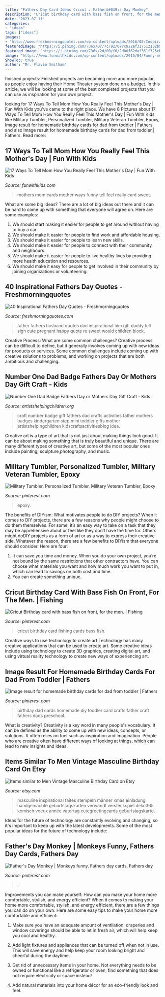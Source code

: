 ```yaml
---
title: "Fathers Day Card Ideas Cricut : Father&#039;s Day Monkey"
description: "Cricut birthday card with bass fish on front, for the men."
date: "2023-07-11"
categories:
- "ideas"
tags: ["ideas"]
images:
- "http://www.freshmorningquotes.com/wp-content/uploads/2016/02/Inspirational-Fathers-Day-Quotes-7.jpg"
featuredImage: "https://i.pinimg.com/736x/07/7c/92/077c922af317512132b9cc05472621cc--birthday-cards-for-dad-homemade-birthday-cards.jpg"
featured_image: "https://i.pinimg.com/736x/2d/00/f6/2d00f62daf361f325cb99191e5124e6a--fathers-day-monkeys.jpg"
image: "https://www.funwithkids.com/wp-content/uploads/2015/04/Funny-mothers-day-cards-20-640x880.jpg"
ShowToc: true
author: "Mr. Flavio Smitham"
---
```



finished projects:
Finished projects are becoming more and more popular, as people enjoy having their Home Theater system done on a budget. In this article, we will be looking at some of the best completed projects that you can use as inspiration for your own project.

	

		
looking for 17 Ways To Tell Mom How You Really Feel This Mother&#039;s Day | Fun With Kids you've came to the right place. We have 8 Pictures about 17 Ways To Tell Mom How You Really Feel This Mother&#039;s Day | Fun With Kids like Military Tumbler, Personalized Tumbler, Military Veteran Tumbler, Epoxy, Image result for homemade birthday cards for dad from toddler | Fathers and also Image result for homemade birthday cards for dad from toddler | Fathers. Read more:
		
    
## 17 Ways To Tell Mom How You Really Feel This Mother&#039;s Day | Fun With Kids

<img loading=lazy src="https://www.funwithkids.com/wp-content/uploads/2015/04/Funny-mothers-day-cards-20-640x880.jpg" onerror="this.onerror=null;this.src='https://tse2.mm.bing.net/th?id=OIP.20toJOypXN1HRDy3Nve_qQHaKL&amp;pid=15.1';" alt="17 Ways To Tell Mom How You Really Feel This Mother&#039;s Day | Fun With Kids">

_Source: funwithkids.com_

>mothers mom cards mother ways funny tell feel really card sweet. 

	

What are some big ideas?
There are a lot of big ideas out there and it can be hard to come up with something that everyone will agree on. Here are some examples:
1. We should start making it easier for people to get around without having to buy a car.
2. We should make it easier for people to find work and affordable housing.
3. We should make it easier for people to learn new skills.
4. We should make it easier for people to connect with their community and neighbours.
5. We should make it easier for people to live healthy lives by providing more health education and resources.
6. We should make it easy for people to get involved in their community by joining organizations or volunteering.

    
## 40 Inspirational Fathers Day Quotes - Freshmorningquotes

<img loading=lazy src="http://www.freshmorningquotes.com/wp-content/uploads/2016/02/Inspirational-Fathers-Day-Quotes-7.jpg" onerror="this.onerror=null;this.src='https://tse1.mm.bing.net/th?id=OIP.egeApMY-Qn8fNm4taRUcXwHaJ4&amp;pid=15.1';" alt="40 Inspirational Fathers Day Quotes - Freshmorningquotes">

_Source: freshmorningquotes.com_

>father fathers husband quotes dad inspirational him gift daddy tell sign cute pregnant happy quote re sweet would children block. 

	

Creative Process: What are some common challenges?
Creative process can be difficult to define, but it generally involves coming up with new ideas for products or services. Some common challenges include coming up with creative solutions to problems, and working on projects that are both ambitious and challenging.

    
## Number One Dad Badge Fathers Day Or Mothers Day Gift Craft - Kids

<img loading=lazy src="http://www.artistshelpingchildren.org/kidscraftsactivitiesblog/wp-content/uploads/2010/06/mini-DSCF3755.jpg" onerror="this.onerror=null;this.src='https://tse4.mm.bing.net/th?id=OIP.CJCUhY_IaV787euHIuJ4IAHaJ4&amp;pid=15.1';" alt="Number One Dad Badge Fathers Day or Mothers Day Gift Craft - Kids">

_Source: artistshelpingchildren.org_

>craft number badge gift fathers dad crafts activities father mothers badges kindergarten step mini toddler gifts mother artistshelpingchildren kidscraftsactivitiesblog idea. 

	

Creative art is a type of art that is not just about making things look good. It can be about making something that is truly beautiful and unique. There are many different types of creative art, but some of the most popular ones include painting, sculpture,photography, and music.

    
## Military Tumbler, Personalized Tumbler, Military Veteran Tumbler, Epoxy

<img loading=lazy src="https://i.pinimg.com/736x/3e/ca/81/3eca817c9b4b1e437ff4c34d6b4dd123.jpg" onerror="this.onerror=null;this.src='https://tse3.mm.bing.net/th?id=OIP.dr5xpJBxxJ9RnFhBisVE4QHaJ3&amp;pid=15.1';" alt="Military Tumbler, Personalized Tumbler, Military Veteran Tumbler, Epoxy">

_Source: pinterest.com_

>epoxy. 

	

The benefits of DIYism: What motivates people to do DIY projects?
When it comes to DIY projects, there are a few reasons why people might choose to do them themselves. For some, it’s an easy way to take on a task that they may be apprehensive about or feel like they don’t have the time for. Others might doDIY projects as a form of art or as a way to express their creative side. Whatever the reason, there are a few benefits to DIYism that everyone should consider. Here are four: 
1) It can save you time and money. When you do your own project, you’re not bound by the same restrictions that other contractors have. You can choose what materials you want and how much work you want to put in, which can lead to savings on both cost and time. 
2) You can create something unique.

    
## Cricut Birthday Card With Bass Fish On Front, For The Men. | Fishing

<img loading=lazy src="https://i.pinimg.com/736x/f0/28/77/f028776e7a5734dd9860c64c1e0b4ab3--bass-fishing-cricut.jpg" onerror="this.onerror=null;this.src='https://tse1.mm.bing.net/th?id=OIP.l1ya42oOtg_bisgslNpCCgHaLD&amp;pid=15.1';" alt="Cricut Birthday card with bass fish on front, for the men. | Fishing">

_Source: pinterest.com_

>cricut birthday card fishing cards bass fish. 

	

Creative ways to use technology to create art
Technology has many creative applications that can be used to create art. Some creative ideas include using technology to create 3D graphics, creating digital art, and using virtual reality technology to create new ways of experiencing art.

    
## Image Result For Homemade Birthday Cards For Dad From Toddler | Fathers

<img loading=lazy src="https://i.pinimg.com/736x/07/7c/92/077c922af317512132b9cc05472621cc--birthday-cards-for-dad-homemade-birthday-cards.jpg" onerror="this.onerror=null;this.src='https://tse3.mm.bing.net/th?id=OIP.R5Xf18BMNuHVI6EzdWK2LgHaJ6&amp;pid=15.1';" alt="Image result for homemade birthday cards for dad from toddler | Fathers">

_Source: pinterest.com_

>birthday dad cards homemade diy toddler card crafts father craft fathers dads preschool. 

	

What is creativity?
Creativity is a key word in many people's vocabulary. It can be defined as the ability to come up with new ideas, concepts, or solutions. It often relies on fuel such as inspiration and imagination. People who are creative often have different ways of looking at things, which can lead to new insights and ideas.

    
## Items Similar To Men Vintage Masculine Birthday Card On Etsy

<img loading=lazy src="https://img1.etsystatic.com/001/0/6031266/il_570xN.384375973_gdwg.jpg" onerror="this.onerror=null;this.src='https://tse4.mm.bing.net/th?id=OIP.T1pSX2EvIlXg2HZndu07EAHaJ4&amp;pid=15.1';" alt="Items similar to Men Vintage Masculine Birthday Card on Etsy">

_Source: etsy.com_

>masculine inspirational faites stempeln männer xmas einladung handgemachte geburtstagskarten verwandt versteckspiel deko365 komisch voeux année vatertag cutegreetingcards geburtstagskarte. 

	

Ideas for the future of technology are constantly evolving and changing, so it's important to keep up with the latest developments. Some of the most popular ideas for the future of technology include: 

    
## Father&#039;s Day Monkey | Monkeys Funny, Fathers Day Cards, Fathers Day

<img loading=lazy src="https://i.pinimg.com/736x/2d/00/f6/2d00f62daf361f325cb99191e5124e6a--fathers-day-monkeys.jpg" onerror="this.onerror=null;this.src='https://tse4.mm.bing.net/th?id=OIP.mMnOM52CnDP1l4SELoMMYAHaLw&amp;pid=15.1';" alt="Father&#039;s Day Monkey | Monkeys funny, Fathers day cards, Fathers day">

_Source: pinterest.com_

>. 

	

Improvements you can make yourself: How can you make your home more comfortable, stylish, and energy efficient?
When it comes to making your home more comfortable, stylish, and energy efficient, there are a few things you can do on your own. Here are some easy tips to make your home more comfortable and efficient: 
1. Make sure you have an adequate amount of ventilation. draperies and window coverings should be able to let in fresh air, which will help keep you cool and healthy.

2. Add light fixtures and appliances that can be turned off when not in use. This will save energy and help keep your room looking bright and cheerful during the daytime.

3. Get rid of unnecessary items in your home. Not everything needs to be owned or functional like a refrigerator or oven; find something that does not require electricity or space instead!

4. Add natural materials into your home décor for an eco-friendly look and feel.

